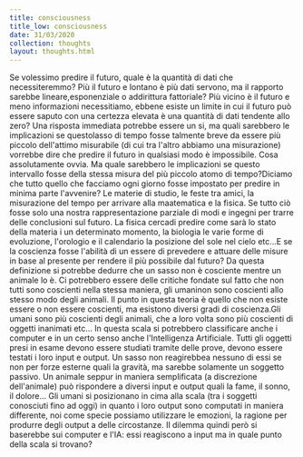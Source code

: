 ```yaml
---
title: consciousness
title_low: consciousness
date: 31/03/2020
collection: thoughts
layout: thoughts.html
---
```


Se volessimo predire il futuro, quale è la quantità di dati che necessiteremmo? Più il futuro e lontano è più dati servono, ma il rapporto sarebbe lineare,esponenziale o addirittura fattoriale? Più vicino è il futuro e meno informazioni necessitiamo, ebbene esiste un limite in cui il futuro può essere saputo con una certezza elevata è una quantità di dati tendente allo zero? Una risposta immediata potrebbe essere un si, ma quali sarebbero le implicazioni se questolasso di tempo fosse talmente breve da essere più piccolo dell'attimo misurabile (di cui tra l'altro abbiamo una misurazione) vorrebbe dire che predire il futuro in qualsiasi modo è impossibile. Cosa assolutamente ovvia. Ma quale sarebbero le implicazioni se questo intervallo fosse della stessa misura del più piccolo atomo di tempo?Diciamo che tutto quello che facciamo ogni giorno fosse impostato per predire in minima parte l'avvenire? Le materie di studio, le feste tra amici, la misurazione del tempo per arrivare alla maatematica e la fisica. Se tutto ciò fosse solo una nostra rappresentazione parziale di modi e ingegni per trarre delle conclusioni sul futuro. La fisica cercadi predire come sarà lo stato della materia i un determinato momento, la biologia le varie forme di evoluzione, l'orologio e il calendario la posizione del sole nel cielo etc...E se la coscienza fosse l'abilità di un essere di prevedere e attuare delle misure in base al presente per rendere il più possibile dal futuro? Da questa definizione si potrebbe dedurre che un sasso non è cosciente mentre un animale lo è. Ci potrebbero essere delle critiche fondate sul fatto che non tutti sono coscienti nella stessa maniera, gli umaninon sono coscienti allo stesso modo degli animali. Il punto in questa teoria è quello che non esiste essere o non essere coscienti, ma esistono diversi gradi di coscienza.Gli umani sono più coscienti degli animali, che a loro volta sono più coscienti di oggetti inanimati etc... In questa scala si potrebbero classificare anche i computer e in un certo senso anche l'Intelligenza Artificiale. Tutti gli oggetti presi in esame devono essere studiati tramite delle prove, devono essere testati i loro input e output. Un sasso non reagirebbea nessuno di essi se non per forze esterne quali la gravità, ma sarebbe solamente un soggetto passivo. Un animale seppur in maniera semplificata (a discrezione dell'animale) può rispondere a diversi input e output quali la fame, il sonno, il dolore... Gli umani si posizionano in cima alla scala (tra i soggetti conosciuti fino ad oggi) in quanto i loro output sono computati in maniera differente, noi come specie possiamo utilizzare le emozioni, la ragione per produrre degli output a delle circostanze. Il dilemma quindi però si baserebbe sui computer e l'IA: essi reagiscono a input ma in quale punto della scala si trovano?